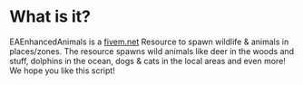 # What is it?
EAEnhancedAnimals is a [fivem.net](FiveM) Resource to spawn wildlife & animals in places/zones. The resource spawns wild animals like deer in the woods and stuff, dolphins in the ocean, dogs & cats in the local areas and even more! We hope you like this script!

